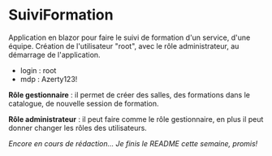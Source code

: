 # SuiviFormation
Application en blazor pour faire le suivi de formation d'un service, d'une équipe.
Création de l'utilisateur "root", avec le rôle administrateur, au démarrage de l'application.
* login : root
* mdp : Azerty123!

**Rôle gestionnaire** : il permet de créer des salles, des formations dans le catalogue, de nouvelle session de formation.

**Rôle administrateur** : il peut faire comme le rôle gestionnaire, en plus il peut donner changer les rôles des utilisateurs.

*Encore en cours de rédaction... Je finis le README cette semaine, promis!*
